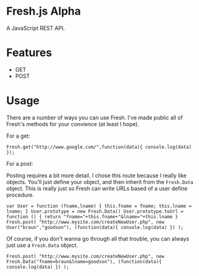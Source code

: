 Fresh.js Alpha
========

A JavaScript REST API.

Features
========

* GET
* POST

Usage
========

There are a number of ways you can use Fresh. I've made public all of Fresh's methods for your convience (at least I hope).

For a get:

`Fresh.get("http://www.google.com/",function(data){
	console.log(data)
});`

For a post: 

Posting requires a bit more detail. I chose this route because I really like objects. You'll just define your object, and then inherit from the `Fresh.Data` object. This is really just so Fresh can write URLs based of a user define procedure.

`var User = function (fname,lname) {
	this.fname = fname;
	this.lname = lname;
}
User.prototype = new Fresh.Data()
User.prototype.toUrl = function () {
	return "fname="+this.fname+"&lname="+this.lname
}
Fresh.post(
	"http://www.mysite.com/createNewUser.php",
	new User("braun","goodson"),
	(function(data){
		console.log(data)
	})
);`

Of course, if you don't wanna go through all that trouble, you can always just use a `Fresh.Data` object.

`Fresh.post(
	"http://www.mysite.com/createNewUser.php",
	new Fresh.Data("fname=braun&lname=goodson"),
	(function(data){
		console.log(data)
	})
);`

